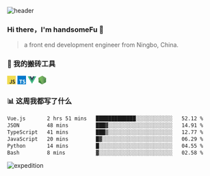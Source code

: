 ![header](https://raw.githubusercontent.com/fzq1998/fzq1998/master/header.png)

### Hi there，I'm handsomeFu 👋

> a front end development engineer from Ningbo, China.

### 🔧 我的搬砖工具
<code><img height="20" src="https://raw.githubusercontent.com/github/explore/80688e429a7d4ef2fca1e82350fe8e3517d3494d/topics/javascript/javascript.png" alt="javascript"></code>
<code><img height="20" src="https://raw.githubusercontent.com/github/explore/80688e429a7d4ef2fca1e82350fe8e3517d3494d/topics/typescript/typescript.png" alt="typescript"></code>
<code><img height="20" src="https://raw.githubusercontent.com/github/explore/80688e429a7d4ef2fca1e82350fe8e3517d3494d/topics/vue/vue.png" alt="vue"></code>
<code><img height="20" src="https://raw.githubusercontent.com/github/explore/80688e429a7d4ef2fca1e82350fe8e3517d3494d/topics/nodejs/nodejs.png" alt="nodejs"></code>



### 📊 这周我都写了什么
<!--START_SECTION:waka-->

```text
Vue.js       2 hrs 51 mins   █████████████░░░░░░░░░░░░   52.12 %
JSON         48 mins         ███▓░░░░░░░░░░░░░░░░░░░░░   14.91 %
TypeScript   41 mins         ███▒░░░░░░░░░░░░░░░░░░░░░   12.77 %
JavaScript   20 mins         █▓░░░░░░░░░░░░░░░░░░░░░░░   06.29 %
Python       14 mins         █░░░░░░░░░░░░░░░░░░░░░░░░   04.55 %
Bash         8 mins          ▓░░░░░░░░░░░░░░░░░░░░░░░░   02.58 %
```

<!--END_SECTION:waka-->


![expedition](https://raw.githubusercontent.com/fzq1998/fzq1998/master/expedition.gif)

